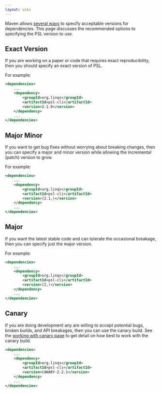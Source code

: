 ```yaml
---
layout: wiki
---
```


Maven allows [several ways](https://docs.oracle.com/middleware/1212/core/MAVEN/maven_version.htm#MAVEN402) to specify acceptable versions for dependencies.
This page discusses the recommended options to specifying the PSL version to use.

## Exact Version
If you are working on a paper or code that requires exact reproducibility, then you should specify an exact version of PSL.

For example:
```xml
<dependencies>
    ...
    <dependency>
        <groupId>org.linqs</groupId>
        <artifactId>psl-cli</artifactId>
        <version>2.1.0</version>
    </dependency>
    ...
</dependencies>
```

## Major Minor
If you want to get bug fixes without worrying about breaking changes, then you can specify a major and minor version while allowing the incremental (patch) version to grow.

For example:
```xml
<dependencies>
    ...
    <dependency>
        <groupId>org.linqs</groupId>
        <artifactId>psl-cli</artifactId>
        <version>[2.1,)</version>
    </dependency>
    ...
</dependencies>
```

## Major
If you want the latest stable code and can tolerate the occasional breakage, then you can specify just the major version.

For example:
```xml
<dependencies>
    ...
    <dependency>
        <groupId>org.linqs</groupId>
        <artifactId>psl-cli</artifactId>
        <version>[2,)</version>
    </dependency>
    ...
</dependencies>
```

## Canary
If you are doing development any are willing to accept potential bugs, broken builds, and API breakages, then you can use the canary build.
See the [working with canary page](Working-With-Canary.md) to get detail on how best to work with the canary build.

```xml
<dependencies>
    ...
    <dependency>
        <groupId>org.linqs</groupId>
        <artifactId>psl-cli</artifactId>
        <version>CANARY-2.2.1</version>
    </dependency>
    ...
</dependencies>
```
